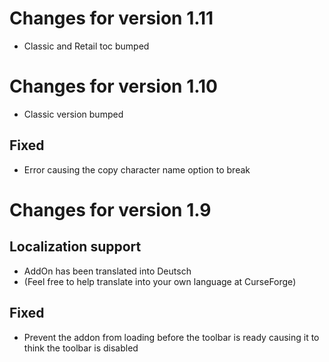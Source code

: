 # Changes for version 1.11
- Classic and Retail toc bumped

# Changes for version 1.10
- Classic version bumped

## Fixed
- Error causing the copy character name option to break

# Changes for version 1.9

## Localization support
- AddOn has been translated into Deutsch
- (Feel free to help translate into your own language at CurseForge)

## Fixed
- Prevent the addon from loading before the toolbar is ready causing it to think the toolbar is disabled
